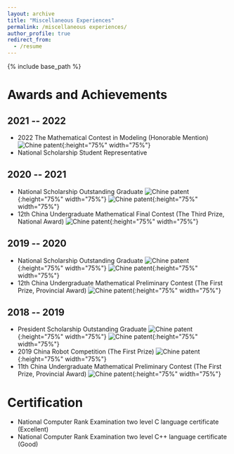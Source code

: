 ```yaml
---
layout: archive
title: "Miscellaneous Experiences"
permalink: /miscellaneous experiences/
author_profile: true
redirect_from:
  - /resume
---
```


{% include base_path %}


Awards and Achievements
======

2021 -- 2022
---
* 2022 The Mathematical Contest in Modeling (Honorable Mention)
![Chine patent](../images/ChinaPatent1.png "China patent"){:height="75%" width="75%"}
* National Scholarship Student Representative

2020 -- 2021
---
* National Scholarship Outstanding Graduate
![Chine patent](../images/ChinaPatent1.png "China patent"){:height="75%" width="75%"}
![Chine patent](../images/ChinaPatent1.png "China patent"){:height="75%" width="75%"}
* 12th China Undergraduate Mathematical Final Contest (The Third Prize, National Award)
![Chine patent](../images/ChinaPatent1.png "China patent"){:height="75%" width="75%"}

2019 -- 2020
---
* National Scholarship Outstanding Graduate
![Chine patent](../images/ChinaPatent1.png "China patent"){:height="75%" width="75%"}
![Chine patent](../images/ChinaPatent1.png "China patent"){:height="75%" width="75%"}
* 12th China Undergraduate Mathematical Preliminary Contest (The First Prize, Provincial Award)
![Chine patent](../images/ChinaPatent1.png "China patent"){:height="75%" width="75%"}

2018 -- 2019
---
* President Scholarship Outstanding Graduate
![Chine patent](../images/ChinaPatent1.png "China patent"){:height="75%" width="75%"}
![Chine patent](../images/ChinaPatent1.png "China patent"){:height="75%" width="75%"}
* 2019 China Robot Competition (The First Prize)
![Chine patent](../images/ChinaPatent1.png "China patent"){:height="75%" width="75%"}
* 11th China Undergraduate Mathematical Preliminary Contest (The First Prize, Provincial Award)
![Chine patent](../images/ChinaPatent1.png "China patent"){:height="75%" width="75%"}

Certification
======
* National Computer Rank Examination two level C language certificate (Excellent)
* National Computer Rank Examination two level C++ language certificate (Good)
